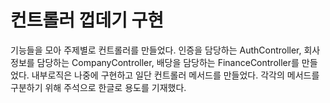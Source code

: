 # 컨트롤러 껍데기 구현
기능들을 모아 주제별로 컨트롤러를 만들었다. 
인증을 담당하는 AuthController, 회사정보를 담당하는 CompanyController, 배당을 담당하는 FinanceController를 만들었다. 
내부로직은 나중에 구현하고 일단 컨트롤러 메서드를 만들었다.
각각의 메서드를 구분하기 위해 주석으로 한글로 용도를 기재했다.